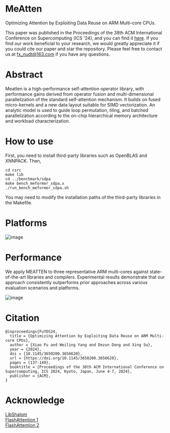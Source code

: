 # MeAtten
Optimizing Attention by Exploiting Data Reuse on ARM Multi-core CPUs.<br>

This paper was published in the Proceedings of the 38th ACM International Conference on Supercomputing (ICS '24), and you can find it [here](https://dl.acm.org/doi/10.1145/3650200.3656620). If you find our work beneficial to your research, we would greatly appreciate it if you could cite our paper and star the repository. Please feel free to contact us at fx_nudt@163.com if you have any questions.

# Abstract
Meatten is a high-performance self-attention operator library, with performance gains derived from operator fusion and multi-dimensional parallelization of the standard self-attention mechanism. It builds on fused micro-kernels and a new data layout suitable for SIMD vectorization. An analytic model is used to guide loop permutation, tiling, and batched parallelization according to the on-chip hierarchical memory architecture and workload characterization. 

# How to use
First, you need to install third-party libraries such as OpenBLAS and XNNPACK. Then,

```
cd csrc
make lib
cd ../benchmark/sdpa
make bench_meformer_sdpa.x
./run_bench_meformer_sdpa.sh
```

You may need to modify the installation paths of the third-party libraries in the Makefile.

# Platforms
![image](https://github.com/user-attachments/assets/543577f3-2e82-4836-bce9-c2d876777985)


# Performance

We apply MEATTEN to three representative ARM multi-cores against state-of-the-art libraries and compilers. Experimental results demonstrate that our approach consistently outperforms prior approaches across various evaluation scenarios and platforms.

![image](https://github.com/user-attachments/assets/d722c4ca-ecb7-4872-a948-f51eee2eaa94)


# Citation
```
@inproceedings{FuYDS24,
  title = {Optimizing Attention by Exploiting Data Reuse on ARM Multi-core CPUs},
  author = {Xiao Fu and Weiling Yang and Dezun Dong and Xing Su},
  year = {2024},
  doi = {10.1145/3650200.3656620},
  url = {https://doi.org/10.1145/3650200.3656620},
  pages = {137-149},
  booktitle = {Proceedings of the 38th ACM International Conference on Supercomputing, ICS 2024, Kyoto, Japan, June 4-7, 2024},
  publisher = {ACM},
}
```

# Acknowledge
[LibShalom](https://github.com/AnonymousYWL/LibShalom/blob/main/README.md)<br>
[FlashAttention 1](https://arxiv.org/abs/2205.14135)<br>
[FlashAttention 2](https://arxiv.org/abs/2307.08691)
